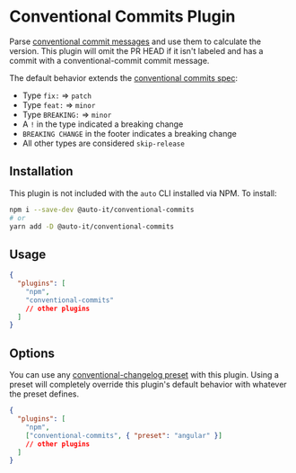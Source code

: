 # Conventional Commits Plugin

Parse [conventional commit messages](https://www.conventionalcommits.org/en/v1.0.0-beta.4/) and use them to calculate the version. This plugin will omit the PR HEAD if it isn't labeled and has a commit with a conventional-commit commit message.

The default behavior extends the [conventional commits spec](https://www.conventionalcommits.org/en/v1.0.0/#summary):

- Type `fix:` => `patch`
- Type `feat:` => `minor`
- Type `BREAKING:` => `minor`
- A `!` in the type indicated a breaking change
- `BREAKING CHANGE` in the footer indicates a breaking change
- All other types are considered `skip-release`

## Installation

This plugin is not included with the `auto` CLI installed via NPM. To install:

```bash
npm i --save-dev @auto-it/conventional-commits
# or
yarn add -D @auto-it/conventional-commits
```

## Usage

```json
{
  "plugins": [
    "npm",
    "conventional-commits"
    // other plugins
  ]
}
```

## Options

You can use any [conventional-changelog preset](https://www.npmjs.com/search?q=conventional-changelog%20preset%20) with this plugin.
Using a preset will completely override this plugin's default behavior with whatever the preset defines.

```json
{
  "plugins": [
    "npm",
    ["conventional-commits", { "preset": "angular" }]
    // other plugins
  ]
}
```
